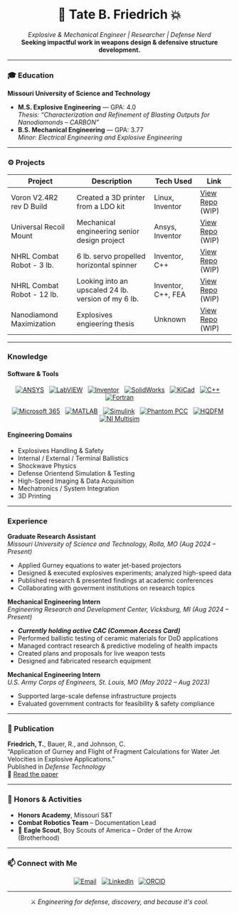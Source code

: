 <!-- GitHub README.md for Tate B. Friedrich -->

<h1 align="center">🧨 Tate B. Friedrich 💥</h1>
<p align="center">
  <em>Explosive & Mechanical Engineer | Researcher | Defense Nerd</em><br>
  <strong>Seeking impactful work in weapons design & defensive structure development.</strong>
</p>

---

### 🎓 Education

**Missouri University of Science and Technology**  
- **M.S. Explosive Engineering** — GPA: 4.0  
  _Thesis: “Characterization and Refinement of Blasting Outputs for Nanodiamonds – CARBON”_  
- **B.S. Mechanical Engineering** — GPA: 3.77  
  _Minor: Electrical Engineering and Explosive Engineering_  

---

### ⚙️ Projects

<!-- Future project cards -->
| Project                    | Description                                                  | Tech Used            | Link                                                                        |
|----------------------------|--------------------------------------------------------------|----------------------|-----------------------------------------------------------------------------|
| Voron V2.4R2 rev D Build   | Created a 3D printer from a LDO kit                          | Linux, Inventor      | [View Repo](https://github.com/Tate-Friedrich/Project-Voron2.4) (WIP)       |
| Universal Recoil Mount     | Mechanical engineering senior design project                 | Ansys, Inventor      | [View Repo](https://github.com/Tate-Friedrich/Project-MechSeniorProj) (WIP) |
| NHRL Combat Robot - 3 lb.  | 6 lb. servo propelled horizontal spinner                     | Inventor, C++        | [View Repo](https://github.com/Tate-Friedrich/Project-NHRL.HW3lb) (WIP)     |
| NHRL Combat Robot - 12 lb. | Looking into an upscaled 24 lb. version of my 6 lb.          | Inventor, C++, FEA   | [View Repo](https://github.com/Tate-Friedrich/Project-NHRL.HW12lb) (WIP)    |
| Nanodiamond Maximization   | Explosives engieering thesis                                 | Unknown              | [View Repo](https://github.com/Tate-Friedrich/Project-ExpThesis) (WIP)      |

---

### Knowledge

#### Software & Tools

<div align="center">

[![ANSYS](https://img.shields.io/badge/%20-white?style=for-the-badge&logo=ansys&logoColor=black&logoSize=auto)](https://www.ansys.com)
&nbsp;
[![LabVIEW](https://img.shields.io/badge/%20Labview-white?style=for-the-badge&logo=labview&logoColor=black&logoSize=auto)](https://www.ni.com/en-us/shop/labview.html)
&nbsp;
[![Inventor](https://img.shields.io/badge/%20Autodesk-white?style=for-the-badge&logo=autodesk&logoColor=black&logoSize=auto)](https://www.autodesk.com/products/inventor)
&nbsp;
[![SolidWorks](https://img.shields.io/badge/%20Solidworks-white?style=for-the-badge&logo=dassaultsystemes&logoColor=%23005386&logoSize=auto)](https://www.solidworks.com/)
&nbsp;
[![KiCad](https://img.shields.io/badge/%20-white?style=for-the-badge&logo=kicad&logoColor=%23314CB0&logoSize=auto)](https://kicad.org/)
&nbsp;
[![C++](https://img.shields.io/badge/%20C++-white?style=for-the-badge&logo=C%2B%2B&logoColor=%2300599C&logoSize=auto)](https://isocpp.org/)
&nbsp;
[![Fortran](https://img.shields.io/badge/Fortran-white?style=for-the-badge&logo=fortran&logoColor=%23734F96&logoSize=auto)](https://www.fortran-lang.org)


</div>

<div align="center">

[![Microsoft 365](https://img.shields.io/badge/Microsoft%20365-white?style=for-the-badge&logo=microsoft-office&logoColor=white)](https://www.microsoft.com/en-us/microsoft-365)
&nbsp;
[![MATLAB](https://img.shields.io/badge/MATLAB-white?style=for-the-badge&logo=mathworks&logoColor=white)](https://www.mathworks.com/products/matlab.html)
&nbsp;
[![Simulink](https://img.shields.io/badge/Simulink-white?style=for-the-badge&logo=mathworks&logoColor=white)](https://www.mathworks.com/products/simulink.html)
&nbsp;
[![Phantom PCC](https://img.shields.io/badge/Phantom_PCC-white?style=for-the-badge&logo=camera)](https://www.phantomhighspeed.com/resourcesandsupport/phantomresources/pccsoftware)
&nbsp;
[![HQDFM](https://img.shields.io/badge/HQDFM-white?style=for-the-badge&logo=code)](https://www.nextpcb.com)
&nbsp;
[![NI Multisim](https://img.shields.io/badge/NI%20Multisim-white?style=for-the-badge&logo=code)](https://www.multisim.com)

</div>


#### Engineering Domains
- Explosives Handling & Safety
- Internal / External / Terminal Ballistics
- Shockwave Physics
- Defense Orientend Simulation & Testing
- High-Speed Imaging & Data Acquisition  
- Mechatronics / System Integration
- 3D Printing

---

### Experience

**Graduate Research Assistant**  
_Missouri University of Science and Technology, Rolla, MO (Aug 2024 – Present)_  
- Applied Gurney equations to water jet-based projectors  
- Designed & executed explosives experiments; analyzed high-speed data  
- Published research & presented findings at academic conferences
- Collaborating with goverment institutions on research topics

**Mechanical Engineering Intern**  
_Engineering Research and Development Center, Vicksburg, MI (Aug 2024 – Present)_  
- ***Currently holding active CAC (Common Access Card)***  
- Performed ballistic testing of ceramic materials for DoD applications  
- Managed contract research & predictive modeling of health impacts  
- Created plans and proposals for live weapon tests  
- Designed and fabricated research equipment

**Mechanical Engineering Intern**  
_U.S. Army Corps of Engineers, St. Louis, MO (May 2022 – Aug 2023)_  
- Supported large-scale defense infrastructure projects  
- Evaluated government contracts for feasibility & safety compliance  

---

### 📄 Publication

**Friedrich, T.**, Bauer, R., and Johnson, C.  
“Application of Gurney and Flight of Fragment Calculations for Water Jet Velocities in Explosive Applications.”  
Published in _Defense Technology_  
📎 [Read the paper](https://doi.org/10.1016/j.dt.2025.03.010)

---

### 🏅 Honors & Activities

- **Honors Academy**, Missouri S&T  
- **Combat Robotics Team** – Documentation Lead  
- 🦅 **Eagle Scout**, Boy Scouts of America – Order of the Arrow (Brotherhood)

---

### 📫 Connect with Me

<div align="center">

[![Email](https://img.shields.io/badge/Email-tateb.friedrich%40gmail.com-blue?style=flat&logo=gmail)](mailto:tateb.friedrich@gmail.com)
&nbsp;
[![LinkedIn](https://img.shields.io/badge/LinkedIn-Tate%20Friedrich-blue?style=flat&logo=linkedin)](https://www.linkedin.com/in/tate-friedrich-835b1321b)
&nbsp;
[![ORCID](https://img.shields.io/badge/ORCID-0009--0003--1121--5728-green?style=flat&logo=orcid)](https://orcid.org/0009-0003-1121-5728)

</div>

---

<p align="center">
  ⚔️ <em>Engineering for defense, discovery, and because it's cool.</em>  
</p>
